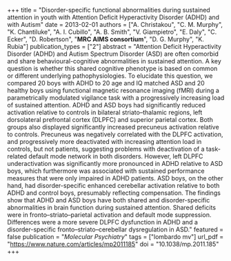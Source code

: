 +++
title = "Disorder-specific functional abnormalities during sustained attention in youth with Attention Deficit Hyperactivity Disorder (ADHD) and with Autism"
date = 2013-02-01
authors = ["A. Christakou", "C. M. Murphy", "K. Chantiluke", "A. I. Cubillo", "A. B. Smith", "V. Giampietro", "E. Daly", "C. Ecker", "D. Robertson", "**MRC AIMS consortium**", "D. G. Murphy", "K. Rubia"]
publication_types = ["2"]
abstract = "Attention Deficit Hyperactivity Disorder (ADHD) and Autism Spectrum Disorder (ASD) are often comorbid and share behavioural-cognitive abnormalities in sustained attention. A key question is whether this shared cognitive phenotype is based on common or different underlying pathophysiologies. To elucidate this question, we compared 20 boys with ADHD to 20 age and IQ matched ASD and 20 healthy boys using functional magnetic resonance imaging (fMRI) during a parametrically modulated vigilance task with a progressively increasing load of sustained attention. ADHD and ASD boys had significantly reduced activation relative to controls in bilateral striato–thalamic regions, left dorsolateral prefrontal cortex (DLPFC) and superior parietal cortex. Both groups also displayed significantly increased precuneus activation relative to controls. Precuneus was negatively correlated with the DLPFC activation, and progressively more deactivated with increasing attention load in controls, but not patients, suggesting problems with deactivation of a task-related default mode network in both disorders. However, left DLPFC underactivation was significantly more pronounced in ADHD relative to ASD boys, which furthermore was associated with sustained performance measures that were only impaired in ADHD patients. ASD boys, on the other hand, had disorder-specific enhanced cerebellar activation relative to both ADHD and control boys, presumably reflecting compensation. The findings show that ADHD and ASD boys have both shared and disorder-specific abnormalities in brain function during sustained attention. Shared deficits were in fronto–striato–parietal activation and default mode suppression. Differences were a more severe DLPFC dysfunction in ADHD and a disorder-specific fronto–striato–cerebellar dysregulation in ASD."
featured = false
publication = "*Molecular Psychiatry*"
tags = ["lombardo mv"]
url_pdf = "https://www.nature.com/articles/mp2011185"
doi = "10.1038/mp.2011.185"
+++

